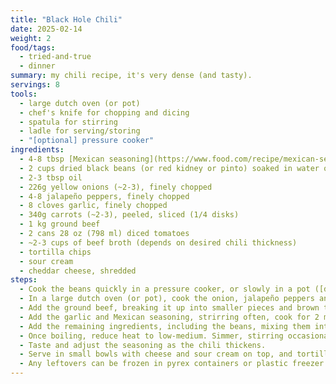 ```yaml
---
title: "Black Hole Chili"
date: 2025-02-14
weight: 2
food/tags:
  - tried-and-true
  - dinner
summary: my chili recipe, it's very dense (and tasty).
servings: 8
tools:
  - large dutch oven (or pot)
  - chef's knife for chopping and dicing
  - spatula for stirring
  - ladle for serving/storing
  - "[optional] pressure cooker"
ingredients:
  - 4-8 tbsp [Mexican seasoning](https://www.food.com/recipe/mexican-seasoning-mix-456146)
  - 2 cups dried black beans (or red kidney or pinto) soaked in water overnight
  - 2-3 tbsp oil
  - 226g yellow onions (~2-3), finely chopped
  - 4-8 jalapeño peppers, finely chopped
  - 8 cloves garlic, finely chopped
  - 340g carrots (~2-3), peeled, sliced (1/4 disks)
  - 1 kg ground beef
  - 2 cans 28 oz (798 ml) diced tomatoes
  - ~2-3 cups of beef broth (depends on desired chili thickness)
  - tortilla chips
  - sour cream
  - cheddar cheese, shredded
steps:
  - Cook the beans quickly in a pressure cooker, or slowly in a pot ([don't poison yourself!](https://www.canada.ca/en/health-canada/services/food-nutrition/food-safety/chemical-contaminants/natural-toxins/lectins-legumes.html)) or use canned beans (drained and rinsed).
  - In a large dutch oven (or pot), cook the onion, jalapeño peppers and carrots in 2-3 tbsp of **oil** at medium-high heat until they become soft. Season with salt and pepper.
  - Add the ground beef, breaking it up into smaller pieces and brown thoroughly (you shouldn't be able to see any pink meat).
  - Add the garlic and Mexican seasoning, strirring often, cook for 2 more minutes.
  - Add the remaining ingredients, including the beans, mixing them into the chili and bring it to a boil over high heat.
  - Once boiling, reduce heat to low-medium. Simmer, stirring occasionally, until chili thickens (thicker than soup but thinner than yogurt).
  - Taste and adjust the seasoning as the chili thickens.
  - Serve in small bowls with cheese and sour cream on top, and tortilla chips alongside for dipping.
  - Any leftovers can be frozen in pyrex containers or plastic freezer bags. Eat within 3+ months ideally.
---
```

